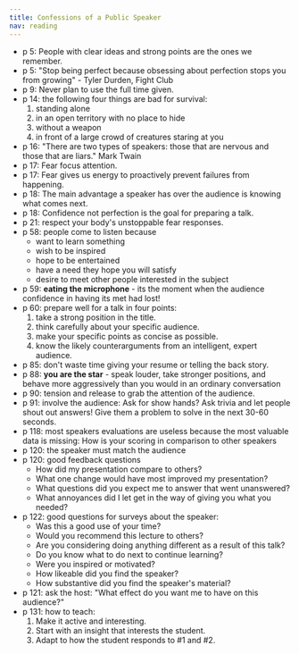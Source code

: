 ```yaml
---
title: Confessions of a Public Speaker
nav: reading
---
```



- p 5: People with clear ideas and strong points are the ones we remember.
- p 5: "Stop being perfect because obsessing about perfection stops you from growing" - Tyler Durden, Fight Club
- p 9: Never plan to use the full time given.
- p 14: the following four things are bad for survival:
  1. standing alone
  2. in an open territory with no place to hide
  3. without a weapon
  4. in front of a large crowd of creatures staring at you
- p 16: "There are two types of speakers: those that are nervous and those that are liars." Mark Twain
- p 17: Fear focus attention.
- p 17: Fear gives us energy to proactively prevent failures from happening.
- p 18: The main advantage a speaker has over the audience is knowing what comes next.
- p 18: Confidence not perfection is the goal for preparing a talk.
- p 21: respect your body's unstoppable fear responses.
- p 58: people come to listen because
  - want to learn something
  - wish to be inspired
  - hope to be entertained
  - have a need they hope you will satisfy
  - desire to meet other people interested in the subject
- p 59: **eating the microphone** - its the moment when the audience confidence in having its met had lost!
- p 60: prepare well for a talk in four points:
  1. take a strong position in the title.
  2. think carefully about your specific audience.
  3. make your specific points as concise as possible.
  4. know the likely counterarguments from an intelligent, expert audience.
- p 85: don't waste time giving your resume or telling the back story.
- p 88: **you are the star** - speak louder, take stronger positions, and behave more aggressively than you
  would in an ordinary conversation
- p 90: tension and release to grab the attention of the audience.
- p 91: involve the audience: Ask for show hands? Ask trivia and let people shout out answers! Give them a problem to
  solve in the next 30-60 seconds.
- p 118: most speakers evaluations are useless because the most valuable data is missing: How is your scoring in
  comparison to other speakers
- p 120: the speaker must match the audience
- p 120: good feedback questions
  - How did my presentation compare to others?
  - What one change would have most improved my presentation?
  - What questions did you expect me to answer that went unanswered?
  - What annoyances did I let get in the way of giving you what you needed?
- p 122: good questions for surveys about the speaker:
  - Was this a good use of your time?
  - Would you recommend this lecture to others?
  - Are you considering doing anything different as a result of this talk?
  - Do you know what to do next to continue learning?
  - Were you inspired or motivated?
  - How likeable did you find the speaker?
  - How substantive did you find the speaker's material?
- p 121: ask the host: "What effect do you want me to have on this audience?"
- p 131: how to teach:
  1. Make it active and interesting.
  2. Start with an insight that interests the student.
  3. Adapt to how the student responds to #1 and #2.
